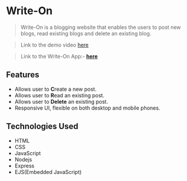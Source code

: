 # Write-On

> Write-On is a blogging website that enables the users to post new blogs, read existing blogs and delete an existing blog.

> Link to the demo video [here]()

> Link to the Write-On App:- [**here**](https://write-on.onrender.com)



## Features

- Allows user to **C**reate a new post.
- Allows user to **R**ead an existing post.
- Allows user to **Delete** an existing post.
- Responsive UI, flexible on both desktop and mobile phones.



## Technologies Used

- HTML
- CSS
- JavaScript
- Nodejs
- Express
- EJS(Embedded JavaScript)
